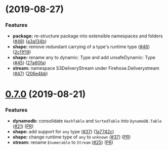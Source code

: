 # [](https://github.com/sam-goodwin/punchcard/compare/v0.7.0...v0.8.0) (2019-08-27)


### Features

* **package:** re-structure package into extensible namespaces and folders ([#48](https://github.com/sam-goodwin/punchcard/issues/48)) ([a3a134b](https://github.com/sam-goodwin/punchcard/commit/a3a134b))
* **shape:** remove redundant carrying of a type's runtime type ([#46](https://github.com/sam-goodwin/punchcard/issues/46)) ([2c11f19](https://github.com/sam-goodwin/punchcard/commit/2c11f19))
* **shape:** rename any to dynamic: Type<unknown> and add unsafeDynamic: Type<any> ([#45](https://github.com/sam-goodwin/punchcard/issues/45)) ([27a60fa](https://github.com/sam-goodwin/punchcard/commit/27a60fa))
* **stream:** namespace S3DeliveryStream under Firehose.Deliverystream ([#47](https://github.com/sam-goodwin/punchcard/issues/47)) ([206e4bb](https://github.com/sam-goodwin/punchcard/commit/206e4bb))



# [0.7.0](https://github.com/sam-goodwin/punchcard/compare/v0.6.0...v0.7.0) (2019-08-21)


### Features

* **dynamodb:** consolidate `HashTable` and `SortedTable` into `DynamoDB.Table` ([#21](https://github.com/sam-goodwin/punchcard/issues/27)) ([PR](https://github.com/sam-goodwin/punchcard/pull/39))
* **shape:** add support for `any` type ([#37](https://github.com/sam-goodwin/punchcard/issues/37)) ([1a7742c](https://github.com/sam-goodwin/punchcard/commit/1a7742c))
* **shape:** change runtime type of `any` to `unknown` ([#37](https://github.com/sam-goodwin/punchcard/issues/37)) ([PR](https://github.com/sam-goodwin/punchcard/pull/41))
* **stream:** rename `Enumerable` to `Stream` ([#25](https://github.com/sam-goodwin/punchcard/issues/25)) ([PR](https://github.com/sam-goodwin/punchcard/pull/26))
